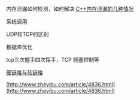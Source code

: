 内存泄漏如何检测，如何解决
[C++内存泄漏的几种情况](http://www.cnblogs.com/SeekHit/p/6549940.html)

系统调用

UDP和TCP的区别

数据库优化

tcp三次握手四次挥手，TCP 拥塞控制等

[硬链接与软链接](https://www.ibm.com/developerworks/cn/linux/l-cn-hardandsymb-links/)

[http://www.zheyibu.com/article/4836.html](http://www.zheyibu.com/article/4836.html)
